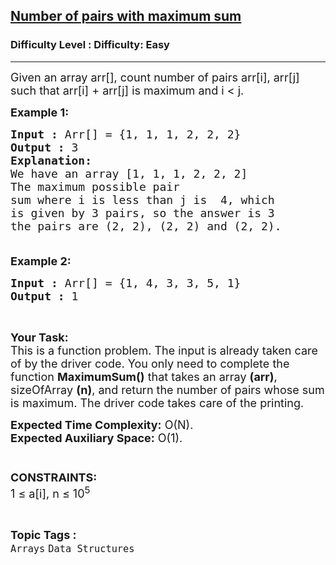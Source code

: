 <h2><a href="https://www.geeksforgeeks.org/problems/number-of-pairs-with-maximum-sum2924/1?itm_source=geeksforgeeks&itm_medium=article&itm_campaign=practice_card">Number of pairs with maximum sum</a></h2><h3>Difficulty Level : Difficulty: Easy</h3><hr><div class="problems_problem_content__Xm_eO"><p><span style="font-size:18px">Given an array arr[], count number of pairs arr[i], arr[j] such that arr[i] + arr[j] is maximum and i &lt; j.</span></p>

<p><span style="font-size:18px"><strong>Example 1:</strong></span></p>

<pre><span style="font-size:18px"><strong>Input :</strong> Arr[] = {1, 1, 1, 2, 2, 2}
<strong>Output :</strong> 3
<strong>Explanation:
</strong>We have an array [1, 1, 1, 2, 2, 2]
The maximum possible pair
sum where i is less than j is&nbsp; 4, which 
is given by 3 pairs, so the answer is 3
the pairs are (2, 2), (2, 2) and (2, 2).

</span></pre>

<p><span style="font-size:18px"><strong>Example 2:</strong></span></p>

<pre><span style="font-size:18px"><strong>Input :</strong> Arr[] = {1, 4, 3, 3, 5, 1}
<strong>Output :</strong> 1
</span></pre>

<p>&nbsp;</p>

<p><span style="font-size:18px"><strong>Your Task:</strong><br>
This is a function problem. The input is already taken care of by the driver code. You only need to complete the function <strong>MaximumSum()</strong> that takes an array <strong>(arr)</strong>, sizeOfArray <strong>(n)</strong>, and return the number of pairs whose sum is maximum. The driver code takes care of the printing.</span></p>

<p><span style="font-size:18px"><strong>Expected Time Complexity:</strong>&nbsp;O(N).<br>
<strong>Expected Auxiliary Space:</strong>&nbsp;O(1).<br>
<br>
<br>
<strong>CONSTRAINTS:</strong><br>
1 ≤ a[i], n ≤ 10<sup>5</sup></span></p>
</div><br><p><span style=font-size:18px><strong>Topic Tags : </strong><br><code>Arrays</code>&nbsp;<code>Data Structures</code>&nbsp;